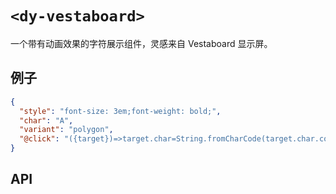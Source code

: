 # `<dy-vestaboard>`

一个带有动画效果的字符展示组件，灵感来自 Vestaboard 显示屏。

## 例子

<gbp-example name="dy-vestaboard" src="https://esm.sh/duoyun-ui/elements/vestaboard">

```json
{
  "style": "font-size: 3em;font-weight: bold;",
  "char": "A",
  "variant": "polygon",
  "@click": "({target})=>target.char=String.fromCharCode(target.char.codePointAt(0)+1)"
}
```

</gbp-example>

## API

<gbp-api src="/src/elements/vestaboard.ts"></gbp-api>
